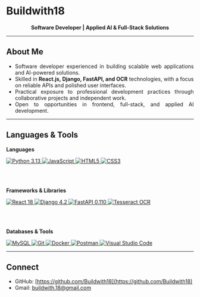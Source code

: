# Buildwith18

<div align="center">
  <strong>Software Developer | Applied AI & Full-Stack Solutions</strong>
  
</div>

---

## About Me

- <div align="justify">Software developer experienced in building scalable web applications and AI-powered solutions.</div>
- <div align="justify">Skilled in <strong>React.js, Django, FastAPI, and OCR</strong> technologies, with a focus on reliable APIs and polished user interfaces.</div>
- <div align="justify">Practical exposure to professional development practices through collaborative projects and independent work.</div>
- <div align="justify">Open to opportunities in frontend, full-stack, and applied AI development.</div>

---

## Languages & Tools

<div align="left">
  <p><strong>Languages</strong></p>

  <a href="https://www.python.org/" target="_blank">
    <img alt="Python 3.13" src="https://img.shields.io/badge/Python-3.13-3776AB?logo=python&logoColor=white&style=for-the-badge">
  </a>
  <a href="https://developer.mozilla.org/docs/Web/JavaScript" target="_blank">
    <img alt="JavaScript" src="https://img.shields.io/badge/JavaScript-ES6%2B-F7DF1E?logo=javascript&logoColor=000000&style=for-the-badge">
  </a>
  <a href="https://developer.mozilla.org/docs/Web/HTML" target="_blank">
    <img alt="HTML5" src="https://img.shields.io/badge/HTML5-E34F26?logo=html5&logoColor=white&style=for-the-badge">
  </a>
  <a href="https://developer.mozilla.org/docs/Web/CSS" target="_blank">
    <img alt="CSS3" src="https://img.shields.io/badge/CSS3-1572B6?logo=css3&logoColor=white&style=for-the-badge">
  </a>

<br><br>

  <p><strong>Frameworks & Libraries</strong></p>
  <a href="https://react.dev/" target="_blank">
    <img alt="React 18" src="https://img.shields.io/badge/React-18-61DAFB?logo=react&logoColor=000000&style=for-the-badge">
  </a>
  <a href="https://www.djangoproject.com/" target="_blank">
    <img alt="Django 4.2" src="https://img.shields.io/badge/Django-4.2-092E20?logo=django&logoColor=white&style=for-the-badge">
  </a>
  <a href="https://fastapi.tiangolo.com/" target="_blank">
    <img alt="FastAPI 0.110" src="https://img.shields.io/badge/FastAPI-0.110-009688?logo=fastapi&logoColor=white&style=for-the-badge">
  </a>
  <a href="https://github.com/tesseract-ocr/tesseract" target="_blank">
    <img alt="Tesseract OCR" src="https://img.shields.io/badge/Tesseract%20OCR-000000?style=for-the-badge">
  </a>

<br><br>

  <p><strong>Databases & Tools</strong></p>

  <a href="https://www.mysql.com/" target="_blank">
    <img alt="MySQL" src="https://img.shields.io/badge/MySQL-4479A1?logo=mysql&logoColor=white&style=for-the-badge">
  </a>
  <a href="https://git-scm.com/" target="_blank">
    <img alt="Git" src="https://img.shields.io/badge/Git-F05032?logo=git&logoColor=white&style=for-the-badge">
  </a>
  <a href="https://www.docker.com/" target="_blank">
    <img alt="Docker" src="https://img.shields.io/badge/Docker-2496ED?logo=docker&logoColor=white&style=for-the-badge">
  </a>
  <a href="https://www.postman.com/" target="_blank">
    <img alt="Postman" src="https://img.shields.io/badge/Postman-FF6C37?logo=postman&logoColor=white&style=for-the-badge">
  </a>
  <a href="https://code.visualstudio.com/" target="_blank">
    <img alt="Visual Studio Code" src="https://img.shields.io/badge/VS%20Code-007ACC?logo=visualstudiocode&logoColor=white&style=for-the-badge">
  </a>

</div>

---

## Connect

- GitHub: [https://github.com/Buildwith18](https://github.com/Buildwith18)
- Gmail: [buildwith.18@gmail.com](mailto:buildwith.18@gmail.com)

